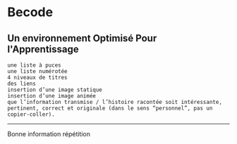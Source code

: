 # Becode
## Un environnement Optimisé Pour l'Apprentissage

    une liste à puces
    une liste numérotée
    4 niveaux de titres
    des liens
    insertion d’une image statique
    insertion d’une image animée
    que l’information transmise / l’histoire racontée soit intéressante, pertinent, correct et originale (dans le sens “personnel”, pas un copier-coller).
---------------------------------------------------------------------------------------------------------------------------------

Bonne information
répétition

